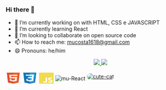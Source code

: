 ### Hi there 👋

- 🔭 I’m currently working on with HTML, CSS e JAVASCRIPT
- 🌱 I’m currently learning React
- 👯 I’m looking to collaborate on open source code
- 📫 How to reach me: mucosta1618@gmail.com
- 😄 Pronouns: he/him

<div align="center">
  <a href="https://github.com/mu-costa">
  <img height="160em" src="https://github-readme-stats.vercel.app/api?username=mu-costa&show_icons=true&theme=dracula&include_all_commits=true&count_private=true"/>
  <img height="160em" src="https://github-readme-stats.vercel.app/api/top-langs/?username=mu-costa&layout=compact&langs_count=7&theme=dracula"/>
</div>
  
  <div align='center' style="display: inline-block;position:absolute"><br>
  <img align="center" alt="mu-HTML" height="30" width="40" src="https://raw.githubusercontent.com/devicons/devicon/master/icons/html5/html5-original.svg">
  <img align="center" alt="mu-CSS" height="30" width="40" src="https://raw.githubusercontent.com/devicons/devicon/master/icons/css3/css3-original.svg">
  <img align="center" alt="mu-Js" height="30" width="40" src="https://raw.githubusercontent.com/devicons/devicon/master/icons/javascript/javascript-plain.svg">
  <img align='center' alt='mu-React' height='30' width='40' src="https://cdn.jsdelivr.net/gh/devicons/devicon/icons/react/react-original-wordmark.svg" />

  </div>
  <br>
  <div align='center'>
    <img align='center' alt='cute-cat'style='border-radius:60px' src="https://media.giphy.com/media/vFKqnCdLPNOKc/giphy.gif" width="200"         height="200" />
  </div> 
  
